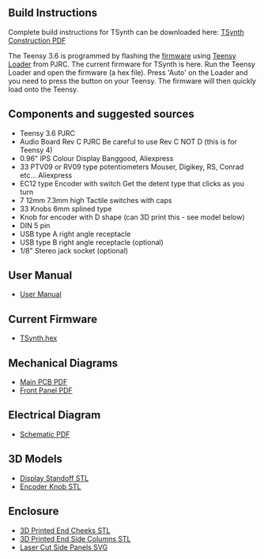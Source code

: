## Build  Instructions
Complete build instructions for TSynth can be downloaded here: [TSynth Construction PDF](https://electrotechnique.github.io/TSynth/docs/TSynthConstruction.pdf)

The Teensy 3.6 is programmed by flashing the [firmware](https://electrotechnique.github.io/TSynth/build/TSynth.hex)  using [Teensy Loader](https://www.pjrc.com/teensy/loader.html) from PJRC. 
The current firmware for TSynth is here.
Run the Teensy Loader and open the firmware (a hex file). Press 'Auto' on the Loader and you need to press the button on your Teensy. The firmware will then quickly load onto the Teensy.

## Components and suggested sources
- Teensy 3.6 PJRC
- Audio Board Rev C PJRC Be careful to use Rev C NOT D (this is for Teensy 4)
- 0.96" IPS Colour Display Banggood, Aliexpress
- 33 PTV09 or RV09 type potentiometers Mouser, Digikey, RS, Conrad etc... Aliexpress
- EC12 type Encoder with switch Get the detent type that clicks as you turn
- 7 12mm 7.3mm high Tactile switches with caps 
- 33 Knobs 6mm splined type
- Knob for encoder with D shape (can 3D print this - see model below)
- DIN 5 pin
- USB type A right angle receptacle
- USB type B right angle receptacle (optional)
- 1/8" Stereo jack socket (optional)


## User Manual
- [User Manual](https://electrotechnique.github.io/TSynth/docs/UserManual.pdf)

## Current Firmware
- [TSynth.hex](https://electrotechnique.github.io/TSynth/build/TSynth.hex)

## Mechanical Diagrams
- [Main PCB PDF](https://electrotechnique.github.io/TSynth/docs/MainPCB.pdf)
- [Front Panel PDF](https://electrotechnique.github.io/TSynth/docs/FrontPanel.pdf)

## Electrical Diagram
- [Schematic PDF](https://electrotechnique.github.io/TSynth/docs/Schematic.pdf)

## 3D Models
- [Display Standoff STL](https://electrotechnique.github.io/TSynth/docs/DisplayStandoff.stl)
- [Encoder Knob STL](https://electrotechnique.github.io/TSynth/docs/EncoderKnob.stl)

## Enclosure
- [3D Printed End Cheeks STL](https://electrotechnique.github.io/TSynth/docs/EndCheeks.stl)
- [3D Printed End Side Columns STL](https://electrotechnique.github.io/TSynth/docs/SideColumns.stl)
- [Laser Cut Side Panels SVG](https://electrotechnique.github.io/TSynth/docs/EncoderKnob.stl)

